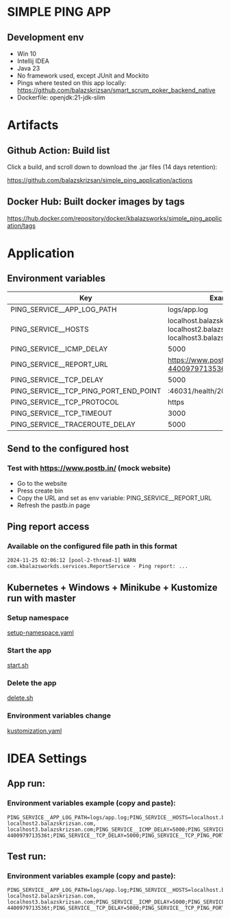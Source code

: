 # SIMPLE PING APP

## Development env
 
* Win 10
* Intellij IDEA
* Java 23
* No framework used, except JUnit and Mockito
* Pings where tested on this app locally: https://github.com/balazskrizsan/smart_scrum_poker_backend_native
* Dockerfile: openjdk:21-jdk-slim

# Artifacts

## Github Action: Build list

Click a build, and scroll down to download the .jar files (14 days retention):

https://github.com/balazskrizsan/simple_ping_application/actions


## Docker Hub: Built docker images by tags

https://hub.docker.com/repository/docker/kbalazsworks/simple_ping_application/tags

# Application

## Environment variables


| Key                                    | Example value                                                                           |
|----------------------------------------|-----------------------------------------------------------------------------------------|
| PING_SERVICE__APP_LOG_PATH             | logs/app.log                                                                            |
| PING_SERVICE__HOSTS                    | localhost.balazskrizsan.com, localhost2.balazskrizsan.com, localhost3.balazskrizsan.com |
| PING_SERVICE__ICMP_DELAY               | 5000                                                                                    |
| PING_SERVICE__REPORT_URL               | https://www.postb.in/1732320982251-4400979713536t                                       |
| PING_SERVICE__TCP_DELAY                | 5000                                                                                    |
| PING_SERVICE__TCP_PING_PORT_END_POINT  | :46031/health/200ok                                                                     |
| PING_SERVICE__TCP_PROTOCOL             | https                                                                                   |
| PING_SERVICE__TCP_TIMEOUT              | 3000                                                                                    |
| PING_SERVICE__TRACEROUTE_DELAY         | 5000                                                                                    |


## Send to the configured host

### Test with https://www.postb.in/ (mock website)
* Go to the website
* Press create bin
* Copy the URL and set as env variable: PING_SERVICE__REPORT_URL
* Refresh the pastb.in page

## Ping report access

### Available on the configured file path in this format

```
2024-11-25 02:06:12 [pool-2-thread-1] WARN  com.kbalazsworkds.services.ReportService - Ping report: ...
```

## Kubernetes + Windows + Minikube + Kustomize run with master

### Setup namespace

[setup-namespace.yaml](k8s%2Fsetup-namespace.yaml)

### Start the app

[start.sh](k8s%2Fmaster--all-in-one-start%2Fstart.sh)

### Delete the app

[delete.sh](k8s%2Fmaster--all-in-one-start%2Fdelete.sh)

### Environment variables change

[kustomization.yaml](k8s%2Fbase%2Flatest%2Fsecrets%2Fkustomization.yaml)

# IDEA Settings

## App run:

### Environment variables example (copy and paste):
```
PING_SERVICE__APP_LOG_PATH=logs/app.log;PING_SERVICE__HOSTS=localhost.balazskrizsan.com, localhost2.balazskrizsan.com, localhost3.balazskrizsan.com;PING_SERVICE__ICMP_DELAY=5000;PING_SERVICE__REPORT_URL=https://www.postb.in/1732320982251-4400979713536t;PING_SERVICE__TCP_DELAY=5000;PING_SERVICE__TCP_PING_PORT_END_POINT=:46031/health/200ok;PING_SERVICE__TCP_PROTOCOL=https;PING_SERVICE__TCP_TIMEOUT=3000;PING_SERVICE__TRACEROUTE_DELAY=5000
```

## Test run:

### Environment variables example (copy and paste):
```
PING_SERVICE__APP_LOG_PATH=logs/app.log;PING_SERVICE__HOSTS=localhost.balazskrizsan.com, localhost2.balazskrizsan.com, localhost3.balazskrizsan.com;PING_SERVICE__ICMP_DELAY=5000;PING_SERVICE__REPORT_URL=https://www.postb.in/1732320982251-4400979713536t;PING_SERVICE__TCP_DELAY=5000;PING_SERVICE__TCP_PING_PORT_END_POINT=:46031/health/200ok;PING_SERVICE__TCP_PROTOCOL=https;PING_SERVICE__TCP_TIMEOUT=3000;PING_SERVICE__TRACEROUTE_DELAY=5000
```
